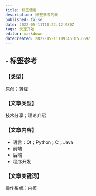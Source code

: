 ```yaml
---
title: 标签使用
description: 标签参考列表
published: false
date: 2022-05-11T10:22:12.980Z
tags: 快速开始
editor: markdown
dateCreated: 2022-05-11T09:45:05.659Z
---
```


## - **标签参考**
### 【类型】
原创；转载
### 【文章类型】
技术分享；理论介绍
### 【文章内容】
- 语言：Qt；Python；C；Java
- 前端
- 后端
- 程序开发
### 【文章关键词】
操作系统；内核

